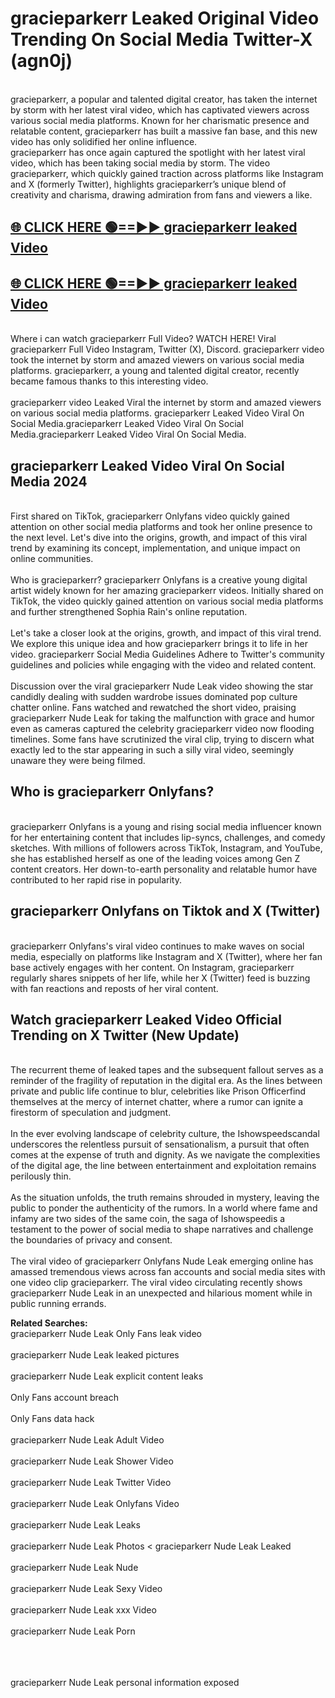 # gracieparkerr Leaked Original Video Trending On Social Media Twitter-X (agn0j)

<br>
gracieparkerr, a popular and talented digital creator, has taken the internet by storm with her latest viral video, which has captivated viewers across various social media platforms. Known for her charismatic presence and relatable content, gracieparkerr has built a massive fan base, and this new video has only solidified her online influence.
<br>
gracieparkerr has once again captured the spotlight with her latest viral video, which has been taking social media by storm. The video gracieparkerr, which quickly gained traction across platforms like Instagram and X (formerly Twitter), highlights gracieparkerr’s unique blend of creativity and charisma, drawing admiration from fans and viewers a like.
<br>

## [🌐 CLICK HERE 🟢==►►  gracieparkerr leaked Video ](https://onlyclips.site?title=gracieparkerr&ref=git)

## [🌐 CLICK HERE 🟢==►►  gracieparkerr leaked Video ](https://onlyclips.site?title=gracieparkerr&ref=git)



<br>
Where i can watch gracieparkerr Full Video? WATCH HERE! Viral gracieparkerr Full Video Instagram, Twitter (X), Discord. gracieparkerr video took the internet by storm and amazed viewers on various social media platforms. gracieparkerr, a young and talented digital creator, recently became famous thanks to this interesting video.
<br><br>
gracieparkerr video Leaked Viral the internet by storm and amazed viewers on various social media platforms. gracieparkerr Leaked Video Viral On Social Media.gracieparkerr Leaked Video Viral On Social Media.gracieparkerr Leaked Video Viral On Social Media.
<br>

<h2>gracieparkerr Leaked Video Viral On Social Media 2024</h2>
<br>
First shared on TikTok, gracieparkerr Onlyfans video quickly gained attention on other social media platforms and took her online presence to the next level. Let's dive into the origins, growth, and impact of this viral trend by examining its concept, implementation, and unique impact on online communities.
<br><br>
Who is gracieparkerr? gracieparkerr Onlyfans is a creative young digital artist widely known for her amazing gracieparkerr videos. Initially shared on TikTok, the video quickly gained attention on various social media platforms and further strengthened Sophia Rain's online reputation.
<br><br>
Let's take a closer look at the origins, growth, and impact of this viral trend. We explore this unique idea and how gracieparkerr brings it to life in her video. gracieparkerr Social Media Guidelines Adhere to Twitter's community guidelines and policies while engaging with the video and related content.
<br><br>
Discussion over the viral gracieparkerr Nude Leak video showing the star candidly dealing with sudden wardrobe issues dominated pop culture chatter online. Fans watched and rewatched the short video, praising gracieparkerr Nude Leak for taking the malfunction with grace and humor even as cameras captured the celebrity gracieparkerr video now flooding timelines. Some fans have scrutinized the viral clip, trying to discern what exactly led to the star appearing in such a silly viral video, seemingly unaware they were being filmed.
<br>

<h2>Who is gracieparkerr Onlyfans?</h2>
<br>
gracieparkerr Onlyfans is a young and rising social media influencer known for her entertaining content that includes lip-syncs, challenges, and comedy sketches. With millions of followers across TikTok, Instagram, and YouTube, she has established herself as one of the leading voices among Gen Z content creators. Her down-to-earth personality and relatable humor have contributed to her rapid rise in popularity.
<br>
<h2>gracieparkerr Onlyfans on Tiktok and X (Twitter)</h2>
<br>
gracieparkerr Onlyfans's viral video continues to make waves on social media, especially on platforms like Instagram and X (Twitter), where her fan base actively engages with her content. On Instagram, gracieparkerr regularly shares snippets of her life, while her X (Twitter) feed is buzzing with fan reactions and reposts of her viral content.
<br>
<h2>Watch gracieparkerr Leaked Video Official Trending on X Twitter (New Update)</h2>
<br>
The recurrent theme of leaked tapes and the subsequent fallout serves as a reminder of the fragility of reputation in the digital era. As the lines between private and public life continue to blur, celebrities like Prison Officerfind themselves at the mercy of internet chatter, where a rumor can ignite a firestorm of speculation and judgment.
<br><br>
In the ever evolving landscape of celebrity culture, the Ishowspeedscandal underscores the relentless pursuit of sensationalism, a pursuit that often comes at the expense of truth and dignity. As we navigate the complexities of the digital age, the line between entertainment and exploitation remains perilously thin.
<br><br>
As the situation unfolds, the truth remains shrouded in mystery, leaving the public to ponder the authenticity of the rumors. In a world where fame and infamy are two sides of the same coin, the saga of Ishowspeedis a testament to the power of social media to shape narratives and challenge the boundaries of privacy and consent.
<br><br>
The viral video of gracieparkerr Onlyfans Nude Leak emerging online has amassed tremendous views across fan accounts and social media sites with one video clip gracieparkerr. The viral video circulating recently shows gracieparkerr Nude Leak in an unexpected and hilarious moment while in public running errands.
<br>

<strong>Related Searches:</strong>
<br>
gracieparkerr Nude Leak Only Fans leak video
<br><br>
gracieparkerr Nude Leak leaked pictures
<br><br>
gracieparkerr Nude Leak explicit content leaks
<br><br>
Only Fans account breach
<br><br>
Only Fans data hack
<br><br>
gracieparkerr Nude Leak Adult Video
<br><br>
gracieparkerr Nude Leak Shower Video
<br><br>
gracieparkerr Nude Leak Twitter Video
<br><br>
gracieparkerr Nude Leak Onlyfans Video
<br><br>
gracieparkerr Nude Leak Leaks
<br><br>
gracieparkerr Nude Leak Photos
<
gracieparkerr Nude Leak Leaked
<br><br>
gracieparkerr Nude Leak Nude
<br><br>
gracieparkerr Nude Leak Sexy Video
<br><br>
gracieparkerr Nude Leak xxx Video
<br><br>
gracieparkerr Nude Leak Porn
<br><br>

<br><br>
gracieparkerr Nude Leak personal information exposed